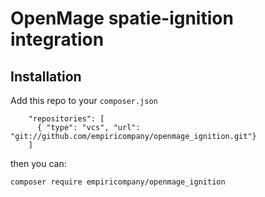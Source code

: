 # OpenMage spatie-ignition integration

## Installation

Add this repo to your `composer.json`
```
    "repositories": [
      { "type": "vcs", "url": "git://github.com/empiricompany/openmage_ignition.git"}
    ]
```

then you can:
```
composer require empiricompany/openmage_ignition
```
